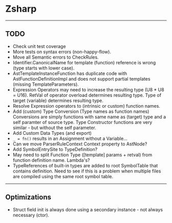 ﻿# Zsharp

---

## TODO

- Check unit test coverage
- More tests on syntax errors (non-happy-flow).
- Move all Semantic errors to CheckRules.
- Identifier.CanonicalName for template (function) reference is wrong (type starts with lower case).
- AstTemplateInstanceFunction has duplicate code with AstFunctionDefinitionImpl 
    and does not support partial templates (missing TemplateParameters).
- Expression Operators may need to increase the resulting type (U8 * U8 = U16).
    RetVal of operator overload determines resulting type.
    Type of target (variable) determines resulting type.
- Resolve Expression operators to (intrinsic or custom) function names.
- Add (custom) Type Conversion (Type names as function names)
    Conversions are simply functions with same name as (target) type and a self paramter of source type.
    Type Constructor functions are very similar - but without the self parameter.
- Add Custom Data Types (and export)
- `_ = fn()` results in an Assignment without a Variable...
- Can we move ParserRuleContext Context property to AstNode?
- Add SymbolEntrySite to TypeDefinition?
- May need to split Function Type ([template] params + retval) from function definition name.
    Lambda's?
- TypeReferences of built-in types are added to root SymbolTable that contains definition.
    Need to see if this is a problem when multiple files are compiled using the same root symbol table.

---

## Optimizations

- Struct field init is always done using a secondary instance - not always necessary (ctor).